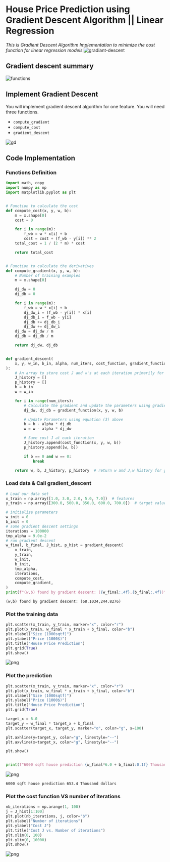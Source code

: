 # House Price Prediction using **Gradient Descent** Algorithm || Linear Regression

*This is Gradient Descent Algorithm Implementation to minimize the cost function for linear regression models*
![gradiant-descent](https://github.com/YoussefAboelwafa/House-Price-Prediction_Gradiant-Descent/assets/96186143/09434ff9-66fd-4308-b623-b6beddafe258)

<a name="toc_40291_2.1"></a>

## Gradient descent summary
![functions](https://github.com/YoussefAboelwafa/House-Price-Prediction_Gradiant-Descent/assets/96186143/d4cf29bf-135a-46cf-b265-93445163ffed)

## Implement Gradient Descent

You will implement gradient descent algorithm for one feature. You will need three functions.

- `compute_gradient`
- `compute_cost`
- `gradient_descent`
  <br>

![gd](https://github.com/YoussefAboelwafa/House-Price-Prediction_Gradiant-Descent/assets/96186143/63d8ead3-d25d-47f5-8ffa-1b48d4ee7227)


## Code Implementation
### Functions Definition



```python
import math, copy
import numpy as np
import matplotlib.pyplot as plt


# Function to calculate the cost
def compute_cost(x, y, w, b):
    m = x.shape[0]
    cost = 0

    for i in range(m):
        f_wb = w * x[i] + b
        cost = cost + (f_wb - y[i]) ** 2
    total_cost = 1 / (2 * m) * cost

    return total_cost


# Function to calculate the derivatives
def compute_gradient(x, y, w, b):
    # Number of training examples
    m = x.shape[0]

    dj_dw = 0
    dj_db = 0

    for i in range(m):
        f_wb = w * x[i] + b
        dj_dw_i = (f_wb - y[i]) * x[i]
        dj_db_i = f_wb - y[i]
        dj_db += dj_db_i
        dj_dw += dj_dw_i
    dj_dw = dj_dw / m
    dj_db = dj_db / m

    return dj_dw, dj_db


def gradient_descent(
    x, y, w_in, b_in, alpha, num_iters, cost_function, gradient_function
):
    # An array to store cost J and w's at each iteration primarily for graphing later
    J_history = []
    p_history = []
    b = b_in
    w = w_in

    for i in range(num_iters):
        # Calculate the gradient and update the parameters using gradient_function
        dj_dw, dj_db = gradient_function(x, y, w, b)

        # Update Parameters using equation (3) above
        b = b - alpha * dj_db
        w = w - alpha * dj_dw

        # Save cost J at each iteration
        J_history.append(cost_function(x, y, w, b))
        p_history.append([w, b])

        if b == 0 and w == 0:
            break

    return w, b, J_history, p_history  # return w and J,w history for graphing
```

### Load data & Call gradient_descent



```python
# Load our data set
x_train = np.array([1.0, 3.0, 2.0, 5.0, 7.0])  # features
y_train = np.array([300.0, 500.0, 350.0, 600.0, 700.0])  # target value

# initialize parameters
w_init = 0
b_init = 0
# some gradient descent settings
iterations = 100000
tmp_alpha = 9.0e-2
# run gradient descent
w_final, b_final, J_hist, p_hist = gradient_descent(
    x_train,
    y_train,
    w_init,
    b_init,
    tmp_alpha,
    iterations,
    compute_cost,
    compute_gradient,
)
print(f"(w,b) found by gradient descent: ({w_final:.4f},{b_final:.4f})")
```

    (w,b) found by gradient descent: (68.1034,244.8276)


### Plot the training data



```python
plt.scatter(x_train, y_train, marker="x", color="r")
plt.plot(x_train, w_final * x_train + b_final, color="b")
plt.xlabel("Size (1000sqtf)")
plt.ylabel("Price (1000$)")
plt.title("House Price Prediction")
plt.grid(True)
plt.show()
```



![png](images/output_5_0.png)



### Plot the prediction



```python
plt.scatter(x_train, y_train, marker="x", color="r")
plt.plot(x_train, w_final * x_train + b_final, color="b")
plt.xlabel("Size (1000sqtf)")
plt.ylabel("Price (1000$)")
plt.title("House Price Prediction")
plt.grid(True)

target_x = 6.0
target_y = w_final * target_x + b_final
plt.scatter(target_x, target_y, marker="o", color="g", s=100)

plt.axhline(y=target_y, color="g", linestyle="--")
plt.axvline(x=target_x, color="g", linestyle="--")

plt.show()


print(f"6000 sqft house prediction {w_final*6.0 + b_final:0.1f} Thousand dollars")
```



![png](images/output_7_0.png)



    6000 sqft house prediction 653.4 Thousand dollars


### Plot the cost function VS number of iterations



```python
nb_iterations = np.arange(1, 100)
j = J_hist[1:100]
plt.plot(nb_iterations, j, color="b")
plt.xlabel("Number of iterations")
plt.ylabel("Cost J")
plt.title("Cost J vs. Number of iterations")
plt.xlim(0, 100)
plt.ylim(0, 10000)
plt.show()
```



![png](images/output_9_0.png)
    
